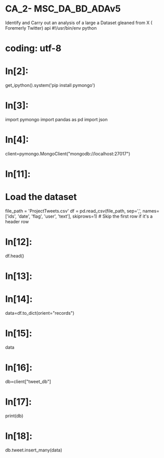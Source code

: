 # CA_2- MSC_DA_BD_ADAv5

Identify and Carry out an analysis of a large a Dataset gleaned from X ( Foremerly Twitter) api
#!/usr/bin/env python
# coding: utf-8

# In[2]:


get_ipython().system('pip install pymongo')


# In[3]:


import pymongo
import pandas as pd
import json


# In[4]:


client=pymongo.MongoClient("mongodb://localhost:27017")


# In[11]:


# Load the dataset
file_path = 'ProjectTweets.csv'
df = pd.read_csv(file_path, sep=',', names=['ids', 'date', 'flag', 'user', 'text'], skiprows=1)  # Skip the first row if it's a header row


# In[12]:


df.head()


# In[13]:





# In[14]:


data=df.to_dict(orient="records")


# In[15]:


data


# In[16]:


db=client["tweet_db"]


# In[17]:


print(db)


# In[18]:


db.tweet.insert_many(data)
